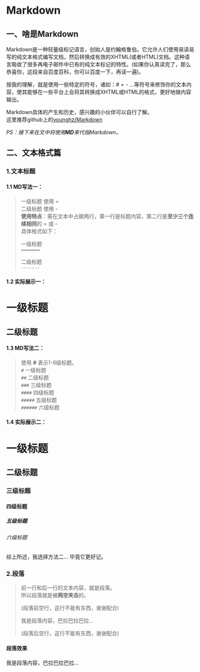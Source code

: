 # Markdown
## 一、啥是Markdown
Markdown是一种轻量级标记语言，创始人是约翰格鲁伯。它允许人们使用易读易写的纯文本格式编写文档，然后转换成有效的XHTML(或者HTML)文档。这种语言吸收了很多再电子邮件中已有的纯文本标记的特性。(如果你认真读完了，那么恭喜你，这段来自百度百科，你可以百度一下，再读一遍)。
  
按我的理解，就是使用一些特定的符号，诸如：# = - ...等符号来修饰你的文本内容，使其能够在一些平台上会将其转换成XHTML或HTML的格式，更好地做内容输出。
   
Markdown具体的产生和历史，感兴趣的小伙伴可以自行了解。<br>
这里推荐github上的[younghz/Markdown](https://github.com/younghz/Markdown.git)   

*PS：接下来在文中将使用**MD**来代指Markdown。*

## 二、文本格式篇

### 1.文本标题

#### 1.1 MD写法一：
> 一级标题 使用 =  
> 二级标题 使用 -   
> **使用特点**：需在文本中占据两行，第一行是标题内容，第二行是**至少三个连续相同**的 = 或 - <br>具体格式如下：
>
>一级标题   
>`=======`
>
>二级标题   
>`-------`
    
#### 1.2 实际展示一：
# 一级标题
## 二级标题

#### 1.3 MD写法二：
> 使用 **#** 表示1-6级标题。   
> `#` 一级标题   
> `##` 二级标题   
> `###` 三级标题   
> `####` 四级标题   
> `#####` 五级标题   
> `######` 六级标题   
#### 1.4 实际展示二：
# 一级标题
## 二级标题
### 三级标题
#### 四级标题
##### 五级标题
###### 六级标题

综上所述，我选择方法二... 毕竟它更好记。

### 2.段落
> 前一行和后一行的文本内容，就是段落。  
> 所以段落就是被**两空夹击**的。      
>
> (段落前空行，这行不能有东西，谢谢配合)
>  
> 我是段落内容，巴拉巴拉巴拉...
>   
> (段落后空行，这行不能有东西，谢谢配合)

#### 段落效果

我是段落内容，巴拉巴拉巴拉...